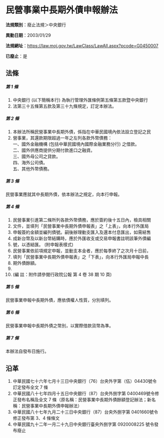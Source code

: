 # 民營事業中長期外債申報辦法

**法規類別**：廢止法規＞中央銀行

**異動日期**：2003/01/29  

**法規網址**：https://law.moj.gov.tw/LawClass/LawAll.aspx?pcode=G0450007

**已廢止**：是



## 法條
##### 第 1 條
1. 中央銀行 (以下簡稱本行) 為執行管理外匯條例第五條第五款暨中央銀行
1. 法第三十五條第五款及第三十九條規定，訂定本辦法。

##### 第 2 條
1. 本辦法所稱民營事業中長期外債，係指在中華民國境內依法設立登記之民
1. 營事業，其還款期限超過一年之左列各款外幣債務：  
一、國外金融機構 (包括中華民國境內國際金融業務分行) 之借款。  
二、國外供應商提供分期付款進口之融資。  
三、國外母公司之貸款。  
四、海外公司債。  
五、其他外幣債務。

##### 第 3 條
民營事業應就其中長期外債，依本辦法之規定，向本行申報。

##### 第 4 條
1. 民營事業引進第二條所列各款外幣債務，應於簽約後十五日內，檢具相關
1. 文件，並填列「民營事業中長期外債申報表」之「上表」，向本行外匯局
1. 申報簽約金額並編列債號。嗣後辦理動支匯入及還本付息匯出，如需結售
1. 成新台幣及以新台幣結購時，應於外匯收支或交易申報書註明該筆外債編
1. 號，以憑結匯。 (附申報表樣式)
1. 民營事業依前項規定申報，並動支本金者，應於每季終了之次月十日前，
1. 填列「民營事業中長期外債申報表」之「下表」，向本行外匯局申報中長
1. 期外債餘額。
1. 
1.  (編      註：附件請參閱行政院公報 第 4 卷 38 期 10 頁)

##### 第 5 條
民營事業申報中長期外債，應依債權人性質，分別填列。

##### 第 6 條
民營事業申報中長期外債之幣別，以實際借款貨幣為準。

##### 第 7 條
本辦法自發布日施行。

## 沿革
1. 中華民國七十六年七月十三日中央銀行（76）台央外字第（伍）04430號令訂定發布全文 7 條
1. 中華民國八十七年四月十五日中央銀行（87）台央外捌字第 0400469號令修正發布名稱及全文 7  條（原名稱：民營事業中長期外債餘額登記辦法；新名稱：民營事業中長期外債申報辦法）
1. 中華民國八十七年九月二十三日中央銀行（87）台央外捌字第 0401660號令修正發布第 3、4 條條文
1. 中華民國九十二年一月二十九日中央銀行臺央外捌字第 0920008225 號令發布廢止
